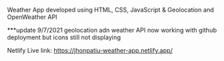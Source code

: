Weather App developed using HTML, CSS, JavaScript & Geolocation and OpenWeather API

***update 9/7/2021
geolocation adn weather API now working with github deployment but icons still not displaying

Netlify Live link: https://jhonpatiu-weather-app.netlify.app/
